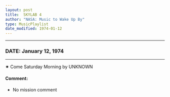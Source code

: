 ```yaml
---
layout: post
title:  SKYLAB 4
author: "NASA: Music to Wake Up By"
type: MusicPlaylist
date_modified: 1974-01-12
---
```


----
### DATE: January 12, 1974
----
✷ Come Saturday Morning by UNKNOWN

#### Comment:
* No mission comment

